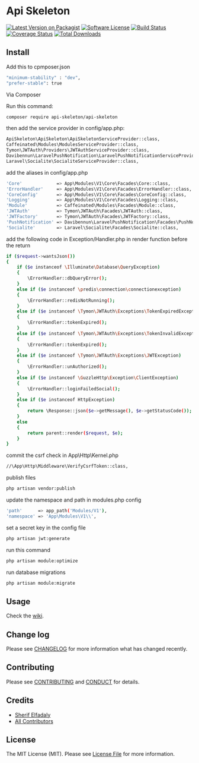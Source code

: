 # Api Skeleton

[![Latest Version on Packagist][ico-version]][link-packagist]
[![Software License][ico-license]](LICENSE.md)
[![Build Status][ico-scrutinizer-build]][link-scrutinizer-build]
[![Coverage Status][ico-scrutinizer]][link-scrutinizer]
[![Total Downloads][ico-downloads]][link-downloads]
## Install

Add this to cpmposer.json
``` bash
"minimum-stability" : "dev",
"prefer-stable": true
```

Via Composer

Run this command:
``` bash
composer require api-skeleton/api-skeleton
```
then add the service provider in config/app.php:

``` bash
ApiSkeleton\ApiSkeleton\ApiSkeletonServiceProvider::class,
Caffeinated\Modules\ModulesServiceProvider::class,
Tymon\JWTAuth\Providers\JWTAuthServiceProvider::class,
Davibennun\LaravelPushNotification\LaravelPushNotificationServiceProvider::class,
Laravel\Socialite\SocialiteServiceProvider::class,
```
add the aliases in config/app.php

``` bash
'Core'             => App\Modules\V1\Core\Facades\Core::class,
'ErrorHandler'     => App\Modules\V1\Core\Facades\ErrorHandler::class,
'CoreConfig'       => App\Modules\V1\Core\Facades\CoreConfig::class,
'Logging'          => App\Modules\V1\Core\Facades\Logging::class,
'Module'           => Caffeinated\Modules\Facades\Module::class,
'JWTAuth'          => Tymon\JWTAuth\Facades\JWTAuth::class,
'JWTFactory'       => Tymon\JWTAuth\Facades\JWTFactory::class,
'PushNotification' => Davibennun\LaravelPushNotification\Facades\PushNotification::class,
'Socialite'        => Laravel\Socialite\Facades\Socialite::class,
```

add the following code in Exception/Handler.php in render function before the return

``` bash
if ($request->wantsJson())
{
    if ($e instanceof \Illuminate\Database\QueryException) 
    {
        \ErrorHandler::dbQueryError();
    }
    else if ($e instanceof \predis\connection\connectionexception) 
    {
        \ErrorHandler::redisNotRunning();
    }
    else if ($e instanceof \Tymon\JWTAuth\Exceptions\TokenExpiredException) 
    {
        \ErrorHandler::tokenExpired();
    } 
    else if ($e instanceof \Tymon\JWTAuth\Exceptions\TokenInvalidException) 
    {
        \ErrorHandler::tokenExpired();
    }
    else if ($e instanceof \Tymon\JWTAuth\Exceptions\JWTException) 
    {
        \ErrorHandler::unAuthorized();
    }
    else if ($e instanceof \GuzzleHttp\Exception\ClientException) 
    {
        \ErrorHandler::loginFailedSocial();
    }
    else if ($e instanceof HttpException) 
    {
        return \Response::json($e->getMessage(), $e->getStatusCode());   
    }
    else
    {
        return parent::render($request, $e);
    }
}
```
commit the csrf check in App\Http\Kernel.php

``` bash
//\App\Http\Middleware\VerifyCsrfToken::class,
```
publish files

``` bash
php artisan vendor:publish
```

update the namespace and path in modules.php config

``` bash
'path'      => app_path('Modules/V1'),
'namespace' => 'App\Modules\V1\\',
```

set a secret key in the config file
``` bash
php artisan jwt:generate
```

run this command
``` bash
php artisan module:optimize
```

run database migrations
``` bash
php artisan module:migrate
```

## Usage
Check the [wiki][link-wiki].

## Change log

Please see [CHANGELOG](CHANGELOG.md) for more information what has changed recently.

## Contributing

Please see [CONTRIBUTING](CONTRIBUTING.md) and [CONDUCT](CONDUCT.md) for details.

## Credits

- [Sherif Elfadaly][link-author]
- [All Contributors][link-contributors]

## License

The MIT License (MIT). Please see [License File](LICENSE.md) for more information.

[ico-version]: https://img.shields.io/packagist/v/api-skeleton/api-skeleton.svg?style=flat-square
[ico-license]: https://img.shields.io/badge/license-MIT-brightgreen.svg?style=flat-square
[ico-scrutinizer-build]: https://scrutinizer-ci.com/g/SherifElfadaly/Laravel-Api-Skeleton/badges/build.png?b=master
[ico-scrutinizer]: https://scrutinizer-ci.com/g/SherifElfadaly/Laravel-Api-Skeleton/badges/quality-score.png?b=master
[ico-downloads]: https://img.shields.io/packagist/dt/api-skeleton/api-skeleton.svg?style=flat-square

[link-packagist]: https://packagist.org/packages/api-skeleton/api-skeleton
[link-scrutinizer-build]: https://scrutinizer-ci.com/g/SherifElfadaly/Laravel-Api-Skeleton/
[link-scrutinizer]: https://scrutinizer-ci.com/g/SherifElfadaly/Laravel-Api-Skeleton/code-structure
[link-downloads]: https://packagist.org/packages/api-skeleton/api-skeleton
[link-author]: https://github.com/SherifElfadaly
[link-contributors]: ../../contributors 
[link-wiki]: https://github.com/SherifElfadaly/Laravel-Api-Skeleton/wiki